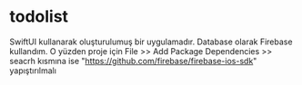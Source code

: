 # todolist

SwiftUI kullanarak oluşturulumuş bir uygulamadır. 
Database olarak Firebase kullandım. O yüzden proje için File >> Add Package Dependencies >> seacrh kısmına ise "https://github.com/firebase/firebase-ios-sdk" yapıştırılmalı 



